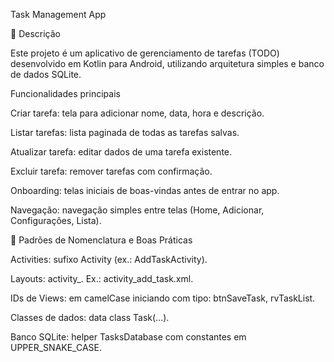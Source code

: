 Task Management App

📖 Descrição

Este projeto é um aplicativo de gerenciamento de tarefas (TODO) desenvolvido em Kotlin para Android, utilizando arquitetura simples e banco de dados SQLite.

Funcionalidades principais

Criar tarefa: tela para adicionar nome, data, hora e descrição.

Listar tarefas: lista paginada de todas as tarefas salvas.

Atualizar tarefa: editar dados de uma tarefa existente.

Excluir tarefa: remover tarefas com confirmação.

Onboarding: telas iniciais de boas-vindas antes de entrar no app.

Navegação: navegação simples entre telas (Home, Adicionar, Configurações, Lista).

📝 Padrões de Nomenclatura e Boas Práticas

Activities: sufixo Activity (ex.: AddTaskActivity).

Layouts: activity_<nome>. Ex.: activity_add_task.xml.

IDs de Views: em camelCase iniciando com tipo: btnSaveTask, rvTaskList.

Classes de dados: data class Task(...).

Banco SQLite: helper TasksDatabase com constantes em UPPER_SNAKE_CASE.